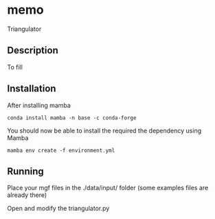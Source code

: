 # memo

Triangulator

## Description

To fill

## Installation



After installing mamba


```
conda install mamba -n base -c conda-forge
```

You should now be able to install the required the dependency using Mamba

```
mamba env create -f environment.yml
```



## Running



Place your mgf files in the ./data/input/ folder (some examples files are already there)


Open and modify the triangulator.py 